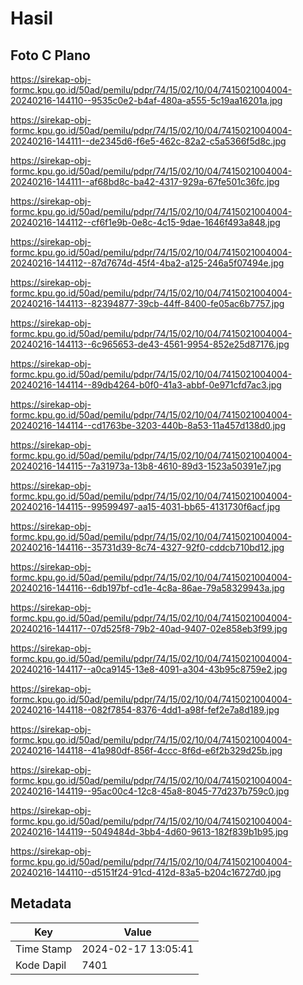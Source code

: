 # Hasil

## Foto C Plano

https://sirekap-obj-formc.kpu.go.id/50ad/pemilu/pdpr/74/15/02/10/04/7415021004004-20240216-144110--9535c0e2-b4af-480a-a555-5c19aa16201a.jpg

https://sirekap-obj-formc.kpu.go.id/50ad/pemilu/pdpr/74/15/02/10/04/7415021004004-20240216-144111--de2345d6-f6e5-462c-82a2-c5a5366f5d8c.jpg

https://sirekap-obj-formc.kpu.go.id/50ad/pemilu/pdpr/74/15/02/10/04/7415021004004-20240216-144111--af68bd8c-ba42-4317-929a-67fe501c36fc.jpg

https://sirekap-obj-formc.kpu.go.id/50ad/pemilu/pdpr/74/15/02/10/04/7415021004004-20240216-144112--cf6f1e9b-0e8c-4c15-9dae-1646f493a848.jpg

https://sirekap-obj-formc.kpu.go.id/50ad/pemilu/pdpr/74/15/02/10/04/7415021004004-20240216-144112--87d7674d-45f4-4ba2-a125-246a5f07494e.jpg

https://sirekap-obj-formc.kpu.go.id/50ad/pemilu/pdpr/74/15/02/10/04/7415021004004-20240216-144113--82394877-39cb-44ff-8400-fe05ac6b7757.jpg

https://sirekap-obj-formc.kpu.go.id/50ad/pemilu/pdpr/74/15/02/10/04/7415021004004-20240216-144113--6c965653-de43-4561-9954-852e25d87176.jpg

https://sirekap-obj-formc.kpu.go.id/50ad/pemilu/pdpr/74/15/02/10/04/7415021004004-20240216-144114--89db4264-b0f0-41a3-abbf-0e971cfd7ac3.jpg

https://sirekap-obj-formc.kpu.go.id/50ad/pemilu/pdpr/74/15/02/10/04/7415021004004-20240216-144114--cd1763be-3203-440b-8a53-11a457d138d0.jpg

https://sirekap-obj-formc.kpu.go.id/50ad/pemilu/pdpr/74/15/02/10/04/7415021004004-20240216-144115--7a31973a-13b8-4610-89d3-1523a50391e7.jpg

https://sirekap-obj-formc.kpu.go.id/50ad/pemilu/pdpr/74/15/02/10/04/7415021004004-20240216-144115--99599497-aa15-4031-bb65-4131730f6acf.jpg

https://sirekap-obj-formc.kpu.go.id/50ad/pemilu/pdpr/74/15/02/10/04/7415021004004-20240216-144116--35731d39-8c74-4327-92f0-cddcb710bd12.jpg

https://sirekap-obj-formc.kpu.go.id/50ad/pemilu/pdpr/74/15/02/10/04/7415021004004-20240216-144116--6db197bf-cd1e-4c8a-86ae-79a58329943a.jpg

https://sirekap-obj-formc.kpu.go.id/50ad/pemilu/pdpr/74/15/02/10/04/7415021004004-20240216-144117--07d525f8-79b2-40ad-9407-02e858eb3f99.jpg

https://sirekap-obj-formc.kpu.go.id/50ad/pemilu/pdpr/74/15/02/10/04/7415021004004-20240216-144117--a0ca9145-13e8-4091-a304-43b95c8759e2.jpg

https://sirekap-obj-formc.kpu.go.id/50ad/pemilu/pdpr/74/15/02/10/04/7415021004004-20240216-144118--082f7854-8376-4dd1-a98f-fef2e7a8d189.jpg

https://sirekap-obj-formc.kpu.go.id/50ad/pemilu/pdpr/74/15/02/10/04/7415021004004-20240216-144118--41a980df-856f-4ccc-8f6d-e6f2b329d25b.jpg

https://sirekap-obj-formc.kpu.go.id/50ad/pemilu/pdpr/74/15/02/10/04/7415021004004-20240216-144119--95ac00c4-12c8-45a8-8045-77d237b759c0.jpg

https://sirekap-obj-formc.kpu.go.id/50ad/pemilu/pdpr/74/15/02/10/04/7415021004004-20240216-144119--5049484d-3bb4-4d60-9613-182f839b1b95.jpg

https://sirekap-obj-formc.kpu.go.id/50ad/pemilu/pdpr/74/15/02/10/04/7415021004004-20240216-144110--d5151f24-91cd-412d-83a5-b204c16727d0.jpg


## Metadata

| Key        | Value               |
| ---------- | ------------------- |
| Time Stamp | 2024-02-17 13:05:41 |
| Kode Dapil | 7401                |



